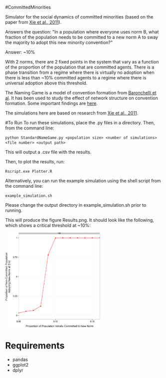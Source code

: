 #CommittedMinorities 

Simulator for the social dynamics of committed minorities (based on the paper from [Xie et al., 2011](http://journals.aps.org/pre/abstract/10.1103/PhysRevE.84.011130)).

Answers the question: "In a population where everyone uses norm B, what fraction of the population needs to be committed to a new norm A to sway the majority to adopt this new minority convention?"

Answer: ~10%

With 2 norms, there are 2 fixed points in the system that vary as a function of the proportion of the population that are committed agents. There is a phase transition from a regime where there is virtually no adoption when there is less than ~10% committed agents to a regime where there is universal adoption above this threshold.

The Naming Game is a model of convention formation from [Baronchelli et al](http://iopscience.iop.org/1742-5468/2006/06/P06014 "Naming Game"). It has been used to study the effect of network structure on convention formation. Some important findings are [here](https://sites.google.com/site/andreabaronchelli/naming_game).

The simulations here are based on research from [Xie et al., 2011](http://journals.aps.org/pre/abstract/10.1103/PhysRevE.84.011130).

#To Run
To run these simulations, place the .py files in a directory. Then, from the command line:

````
python StandardNameGame.py <population size> <number of simulations> <file number> <output path>
````

This will output a .csv file with the results.

Then, to plot the results, run:

````
Rscript.exe Plotter.R
````

Alternatively, you can run the example simulation using the shell script from the command line:

````
example_simulation.sh
````

Please change the output directory in example_simulation.sh prior to running.

This will produce the figure Results.png. It should look like the following, which shows a critical threshold at ~10%:

<img src="figure.png" alt="Simulation of Committed Minorities" style="width:304px">

# Requirements

-  pandas
-  ggplot2
-  dplyr